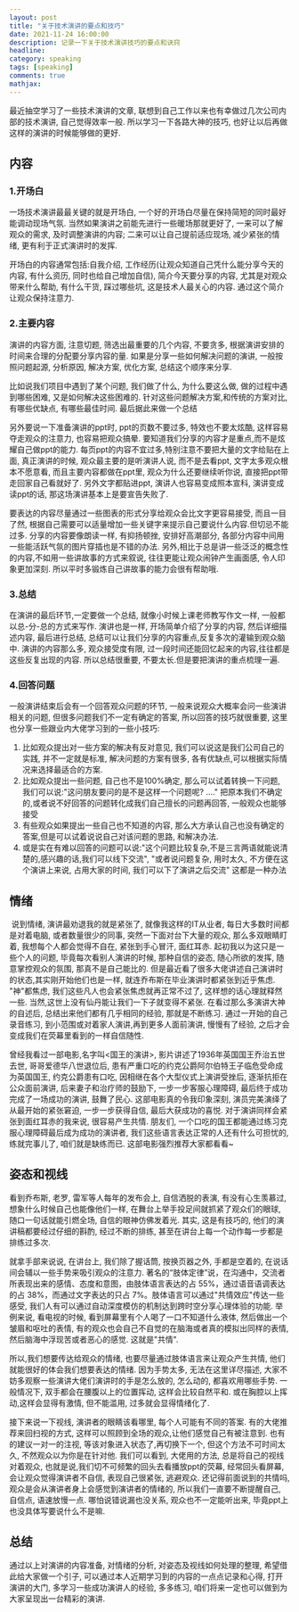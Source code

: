 ```yaml
---
layout: post
title: "关于技术演讲的要点和技巧"
date: 2021-11-24 16:00:00
description: 记录一下关于技术演讲技巧的要点和诀窍
headline:
category: speaking
tags: [speaking]
comments: true
mathjax:
---
```


最近抽空学习了一些技术演讲的文章, 联想到自己工作以来也有幸做过几次公司内部的技术演讲, 自己觉得效率一般. 所以学习一下各路大神的技巧, 也好让以后再做这样的演讲的时候能够做的更好.



## 内容

###	1.开场白

一场技术演讲最最关键的就是开场白, 一个好的开场白尽量在保持简短的同时最好能调动现场气氛. 当然如果演讲之前能先进行一些暖场那就更好了, 一来可以了解观众的需求, 及时调整演讲的内容; 二来可以让自己提前适应现场, 减少紧张的情绪, 更有利于正式演讲时的发挥.

开场白的内容通常包括:自我介绍, 工作经历(让观众知道自己凭什么能分享今天的内容, 有什么资历, 同时也给自己增加自信), 简介今天要分享的内容, 尤其是对观众带来什么帮助, 有什么干货, 踩过哪些坑, 这是技术人最关心的内容. 通过这个简介让观众保持注意力.

###	2.主要内容 

演讲的内容方面, 注意切题, 筛选出最重要的几个内容, 不要贪多, 根据演讲安排的时间来合理的分配要分享内容的量. 如果是分享一些如何解决问题的演讲, 一般按照问题起源, 分析原因, 解决方案, 优化方案, 总结这个顺序来分享. 

比如说我们项目中遇到了某个问题, 我们做了什么, 为什么要这么做, 做的过程中遇到哪些困难, 又是如何解决这些困难的. 针对这些问题解决方案,和传统的方案对比, 有哪些优缺点, 有哪些最佳时间. 最后据此来做一个总结

另外要说一下准备演讲的ppt时, ppt的页数不要过多, 特效也不要太炫酷, 这样容易夺走观众的注意力, 也容易把观众搞晕. 要知道我们分享的内容才是重点,而不是炫耀自己做ppt的能力. 每页ppt的内容不宜过多,特别注意不要把大量的文字给贴在上面, 真正演讲的时候, 观众最主要的是听演讲人说, 而不是去看ppt, 文字太多观众根本不愿意看, 而且主要内容都做在ppt里, 观众为什么还要继续听你说, 直接把ppt带走回家自己看就好了. 另外文字都贴进ppt, 演讲人也容易变成照本宣科, 演讲变成读ppt的话, 那这场演讲基本上是要宣告失败了. 

要表达的内容尽量通过一些图表的形式分享给观众会比文字更容易接受, 而且一目了然, 根据自己需要可以适量增加一些关键字来提示自己要说什么内容.但切忌不能过多. 分享的内容要像朗读一样, 有抑扬顿挫, 安排好高潮部分, 各部分内容中间用一些能活跃气氛的图片穿插也是不错的办法. 另外,相比于总是讲一些泛泛的概念性的内容,不如用一些讲故事的方式来叙说, 往往更能让观众闹钟产生画面感, 令人印象更加深刻.
所以平时多锻炼自己讲故事的能力会很有帮助哦.

###	3.总结

在演讲的最后环节,一定要做一个总结, 就像小时候上课老师教写作文一样, 一般都以总-分-总的方式来写作. 演讲也是一样, 开场简单介绍了分享的内容, 然后详细描述内容, 最后进行总结, 总结可以让我们分享的内容重点,反复多次的灌输到观众脑中. 演讲的内容那么多, 观众接受度有限, 过一段时间还能回忆起来的内容,往往都是这些反复出现的内容. 所以总结很重要, 不要太长.但是要把演讲的重点梳理一遍.

### 4.回答问题

一般演讲结束后会有一个回答观众问题的环节, 一般来说观众大概率会问一些演讲相关的问题, 但很多问题我们不一定有确定的答案, 所以回答的技巧就很重要, 这里也分享一些跟业内大佬学习到的一些小技巧:

1. 比如观众提出对一些方案的解决有反对意见, 我们可以说这是我们公司自己的实践, 
   并不一定就是标准, 解决问题的方案有很多, 各有优缺点,可以根据实际情况来选择最适合的方案.
2. 比如观众提出一些问题, 自己也不是100%确定, 那么可以试着转换一下问题, 我们可以说:"这问朋友要问的是不是这样一个问题呢? ...." 把原本我们不确定的,或者说不好回答的问题转化成我们自己擅长的问题再回答, 一般观众也能够接受
3. 有些观众如果提出一些自己也不知道的内容, 那么大方承认自己也没有确定的答案,但是可以试着说说自己对该问题的思路, 和解决办法. 
4. 或是实在有难以回答的问题可以说:"这个问题比较复杂,不是三言两语就能说清楚的,感兴趣的话,我们可以线下交流", "或者说问题复杂, 用时太久, 不方便在这个演讲上来说, 占用大家的时间, 我们可以下了演讲之后交流" 这都是一种办法

## 情绪

​	说到情绪, 演讲最劝退我的就是紧张了, 就像我这样的IT从业者, 每日大多数时间都是对着电脑, 或者数量很少的同事, 突然一下面对台下大量的观众, 那么多双眼睛盯着, 我想每个人都会觉得不自在, 紧张到手心冒汗, 面红耳赤. 起初我以为这只是一些个人的问题, 毕竟每次看别人演讲的时候, 那种自信的姿态, 随心所欲的发挥, 随意掌控观众的氛围, 那真不是自己能比的. 但是最近看了很多大佬讲述自己演讲时的状态,其实刚开始他们也是一样, 就连乔布斯在毕业演讲时都紧张到近乎焦虑. "神"都焦虑, 我们这些凡人也会紧张焦虑就再正常不过了, 这样想的话心理就释然一些. 当然,这世上没有仙丹能让我们一下子就变得不紧张. 在看过那么多演讲大神的自述后, 总结出来他们都有几乎相同的经验, 那就是不断练习. 通过一开始的自己录音练习, 到小范围或对着家人演讲,再到更多人面前演讲, 慢慢有了经验, 之后才会变成我们在荧幕里看到的一样自信随性.

曾经我看过一部电影,名字叫<国王的演讲>, 影片讲述了1936年英国国王乔治五世去世, 哥哥爱德华八世退位后, 患有严重口吃的约克公爵阿尔伯特王子临危受命成为英国国王,  约克公爵患有口吃, 因相继在各个大型仪式上演讲受挫后, 逐渐抗拒在公众面前演讲, 后来妻子和治疗师的鼓励下, 一步一步客服心理障碍, 最后终于成功完成了一场成功的演讲, 鼓舞了民心. 这部电影真的令我印象深刻, 演员完美演绎了从最开始的紧张窘迫, 一步一步获得自信, 最后大获成功的喜悦.  对于演讲同样会紧张到面红耳赤的我来说, 很容易产生共情. 朋友们, 一个口吃的国王都能通过练习克服心理障碍最后成为成功的演讲者, 我们这些语言表达正常的人还有什么可担忧的, 练就完事儿了, 咱们就是缺练而已. 这部电影强烈推荐大家都看看~

## 姿态和视线

看到乔布斯, 老罗, 雷军等人每年的发布会上, 自信洒脱的表演, 有没有心生羡慕过, 想象什么时候自己也能像他们一样, 在舞台上举手投足间就抓紧了观众们的眼球, 随口一句话就能引燃全场, 自信的眼神仿佛发着光. 其实, 这是有技巧的, 他们的演讲稿都要经过仔细的斟酌, 经过不断的排练, 甚至在讲台上每一个动作每一步都是排练过多次.

就拿手部来说说, 在讲台上, 我们除了握话筒, 按换页器之外, 手都是空着的, 在说话间会辅以一些手势来吸引观众的注意力. 著名的“肢体定律”说，在沟通中，交流者所表现出来的感情、态度和意图，由肢体语言表达的占 55%，通过语音语调表达的占 38%，而通过文字表达的只占 7%。肢体语言可以通过"共情效应"传达一些感受, 我们人有可以通过自动深度模仿的机制达到跨时空分享心理体验的功能. 举例来说, 看电视的时候, 看到屏幕里有个人喝了一口不知道什么液体, 然后做出一个皱眉和呕吐的表情, 有的观众也会自己不自觉的在脑海或者真的模拟出同样的表情, 然后脑海中浮现苦或者恶心的感觉. 这就是"共情".

所以,我们想要传达给观众的情绪, 也要尽量通过肢体语言来让观众产生共情, 他们就能很好的体会我们想要表达的情绪. 因为手势太多, 无法在这里详尽描述, 大家不妨多观察一些演讲大佬们演讲时的手是怎么放的, 怎么动的, 都喜欢用哪些手势. 一般情况下, 双手都会在腰腹以上的位置挥动, 这样会比较自然平和. 或在胸腔以上挥动,这样会显得有激情, 但不能滥用, 过多就会显得情绪化了. 

接下来说一下视线, 演讲者的眼睛该看哪里, 每个人可能有不同的答案. 有的大佬推荐来回扫视的方式, 这样可以照顾到全场的观众,让他们感觉自己有被注意到. 也有的建议一对一的注视, 等该对象进入状态了,再切换下一个, 但这个方法不可时间太久, 不然观众以为你是在针对他.  我们可以看到, 大佬用的方法, 总是将自己的视线对着观众, 也就是说,我们切不可频繁的回头去看播放ppt的荧幕, 经常回头看屏幕, 会让观众觉得演讲者不自信, 表现自己很紧张, 逃避观众. 还记得前面说到的共情吗, 观众是会从演讲者身上会感觉到演讲者的情绪的, 所以我们一直要不断提醒自己, 自信点, 语速放慢一点. 哪怕说错说漏也没关系, 观众也不一定能听出来, 毕竟ppt上也没具体写要说什么不是嘛.



## 总结

通过以上对演讲的内容准备, 对情绪的分析, 对姿态及视线如何处理的整理, 希望借此给大家做一个引子, 可以通过本人近期学习到的内容的一点点记录和心得, 打开演讲的大门, 多学习一些成功演讲人的经验, 多多练习, 咱们将来一定也可以做到为大家呈现出一台精彩的演讲.
